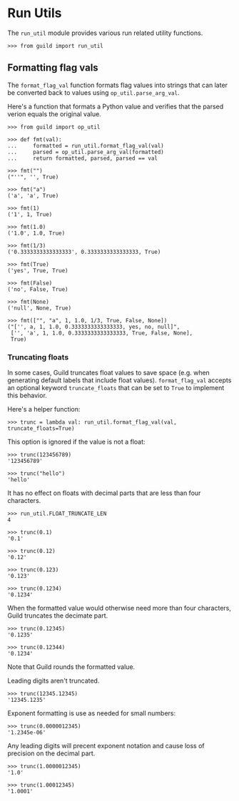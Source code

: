 # Run Utils

The `run_util` module provides various run related utility functions.

    >>> from guild import run_util

## Formatting flag vals

The `format_flag_val` function formats flag values into strings that
can later be converted back to values using `op_util.parse_arg_val`.

Here's a function that formats a Python value and verifies that the
parsed verion equals the original value.

    >>> from guild import op_util

    >>> def fmt(val):
    ...     formatted = run_util.format_flag_val(val)
    ...     parsed = op_util.parse_arg_val(formatted)
    ...     return formatted, parsed, parsed == val

    >>> fmt("")
    ("''", '', True)

    >>> fmt("a")
    ('a', 'a', True)

    >>> fmt(1)
    ('1', 1, True)

    >>> fmt(1.0)
    ('1.0', 1.0, True)

    >>> fmt(1/3)
    ('0.3333333333333333', 0.3333333333333333, True)

    >>> fmt(True)
    ('yes', True, True)

    >>> fmt(False)
    ('no', False, True)

    >>> fmt(None)
    ('null', None, True)

    >>> fmt(["", "a", 1, 1.0, 1/3, True, False, None])
    ("['', a, 1, 1.0, 0.3333333333333333, yes, no, null]",
     ['', 'a', 1, 1.0, 0.3333333333333333, True, False, None],
     True)

### Truncating floats

In some cases, Guild truncates float values to save space (e.g. when
generating default labels that include float
values). `format_flag_val` accepts an optional keyword
`truncate_floats` that can be set to `True` to implement this
behavior.

Here's a helper function:

    >>> trunc = lambda val: run_util.format_flag_val(val, truncate_floats=True)

This option is ignored if the value is not a float:

    >>> trunc(123456789)
    '123456789'

    >>> trunc("hello")
    'hello'

It has no effect on floats with decimal parts that are less than four characters.

    >>> run_util.FLOAT_TRUNCATE_LEN
    4

    >>> trunc(0.1)
    '0.1'

    >>> trunc(0.12)
    '0.12'

    >>> trunc(0.123)
    '0.123'

    >>> trunc(0.1234)
    '0.1234'

When the formatted value would otherwise need more than four
characters, Guild truncates the decimate part.

    >>> trunc(0.12345)
    '0.1235'

    >>> trunc(0.12344)
    '0.1234'

Note that Guild rounds the formatted value.

Leading digits aren't truncated.

    >>> trunc(12345.12345)
    '12345.1235'

Exponent formatting is use as needed for small numbers:

    >>> trunc(0.0000012345)
    '1.2345e-06'

Any leading digits will precent exponent notation and cause loss of
precision on the decimal part.

    >>> trunc(1.0000012345)
    '1.0'

    >>> trunc(1.00012345)
    '1.0001'
